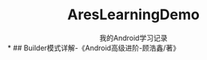 # <center>AresLearningDemo</center>
<center>我的Android学习记录</center>
* ## Builder模式详解-《Android高级进阶-顾浩鑫/著》
